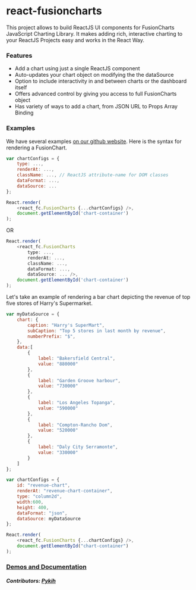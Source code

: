 react-fusioncharts
==================

This project allows to build ReactJS UI components for FusionCharts JavaScript Charting Library. It makes adding rich, interactive charting to your ReactJS Projects easy and works in the React Way.

### Features
* Add a chart using just a single ReactJS component
* Auto-updates your chart object on modifying the the dataSource
* Option to include interactivity in and between charts or the dashboard itself
* Offers advanced control by giving you access to full FusionCharts object
* Has variety of ways to add a chart, from JSON URL to Props Array Binding

### Examples
We have several examples <a href="">on our github website</a>. Here is the syntax for rendering a FusionChart.

```javascript
var chartConfigs = {
    type: ...,
    renderAt: ...,
    className: ..., // ReactJS attribute-name for DOM classes
    dataFormat: ...,
    dataSource: ...
};

React.render(
    <react_fc.FusionCharts {...chartConfigs} />,
    document.getElementById('chart-container')
);
```

OR

```javascript
React.render(
    <react_fc.FusionCharts
        type: ...,
        renderAt: ...,
        className: ...,
        dataFormat: ...,
        dataSource: ... />,
    document.getElementById('chart-container')
);
```

Let's take an example of rendering a bar chart depicting the revenue of top five stores of Harry's Supermarket.
```javascript
var myDataSource = {
   	chart: {
       	caption: "Harry's SuperMart",
       	subCaption: "Top 5 stores in last month by revenue",
       	numberPrefix: "$",
   	},
   	data:[
	    {
	       	label: "Bakersfield Central",
	       	value: "880000"
	   	},
	   	{
	       	label: "Garden Groove harbour",
	       	value: "730000"
	    },
	    {
	       	label: "Los Angeles Topanga",
	       	value: "590000"
	    },
	    {
	       	label: "Compton-Rancho Dom",
	       	value: "520000"
	    },
	    {
	       	label: "Daly City Serramonte",
	       	value: "330000"
	    }
   	]
};

var chartConfigs = {
   	id: "revenue-chart",
   	renderAt: "revenue-chart-container",
   	type: "column2d",
   	width:600,
   	height: 400,
   	dataFormat: "json",
   	dataSource: myDataSource
};

React.render(
   	<react_fc.FusionCharts {...chartConfigs} />,
   	document.getElementById("chart-container")
);
```

### [Demos and Documentation]()
##### Contributors: [Pykih](https://pykih.com/)